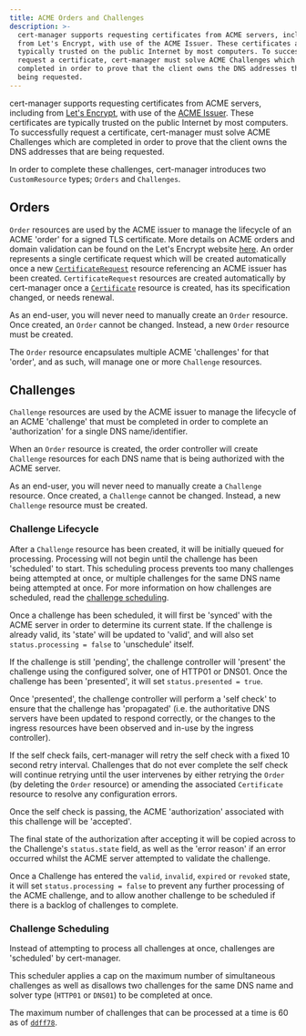 ```yaml
---
title: ACME Orders and Challenges
description: >-
  cert-manager supports requesting certificates from ACME servers, including
  from Let's Encrypt, with use of the ACME Issuer. These certificates are
  typically trusted on the public Internet by most computers. To successfully
  request a certificate, cert-manager must solve ACME Challenges which are
  completed in order to prove that the client owns the DNS addresses that are
  being requested.
---
```


cert-manager supports requesting certificates from ACME servers, including from
[Let's Encrypt](https://letsencrypt.org/), with use of the
[ACME Issuer](../../configuration/acme/). These certificates are typically
trusted on the public Internet by most computers. To successfully request a
certificate, cert-manager must solve ACME Challenges which are completed in
order to prove that the client owns the DNS addresses that are being requested.

In order to complete these challenges, cert-manager introduces two
`CustomResource` types; `Orders` and `Challenges`.

## Orders

`Order` resources are used by the ACME issuer to manage the lifecycle of an ACME
'order' for a signed TLS certificate. More details on ACME orders and domain
validation can be found on the Let's Encrypt website
[here](https://letsencrypt.org/how-it-works/). An order represents a single
certificate request which will be created automatically once a new
[`CertificateRequest`](../certificaterequest/) resource referencing an ACME
issuer has been created. `CertificateRequest` resources are created
automatically by cert-manager once a [`Certificate`](../certificate/) resource
is created, has its specification changed, or needs renewal.

As an end-user, you will never need to manually create an `Order` resource. Once
created, an `Order` cannot be changed. Instead, a new `Order` resource must be
created.

The `Order` resource encapsulates multiple ACME 'challenges' for that 'order',
and as such, will manage one or more `Challenge` resources.

## Challenges

`Challenge` resources are used by the ACME issuer to manage the lifecycle of an
ACME 'challenge' that must be completed in order to complete an 'authorization'
for a single DNS name/identifier.

When an `Order` resource is created, the order controller will create
`Challenge` resources for each DNS name that is being authorized with the ACME
server.

As an end-user, you will never need to manually create a `Challenge` resource.
Once created, a `Challenge` cannot be changed. Instead, a new `Challenge`
resource must be created.

### Challenge Lifecycle

After a `Challenge` resource has been created, it will be initially queued for
processing. Processing will not begin until the challenge has been 'scheduled'
to start. This scheduling process prevents too many challenges being attempted
at once, or multiple challenges for the same DNS name being attempted at once.
For more information on how challenges are scheduled, read the
[challenge scheduling](./#challenge-scheduling).

Once a challenge has been scheduled, it will first be 'synced' with the ACME
server in order to determine its current state. If the challenge is already
valid, its 'state' will be updated to 'valid', and will also set
`status.processing = false` to 'unschedule' itself.

If the challenge is still 'pending', the challenge controller will 'present' the
challenge using the configured solver, one of HTTP01 or DNS01. Once the
challenge has been 'presented', it will set `status.presented = true`.

Once 'presented', the challenge controller will perform a 'self check' to ensure
that the challenge has 'propagated' (i.e. the authoritative DNS servers have
been updated to respond correctly, or the changes to the ingress resources have
been observed and in-use by the ingress controller).

If the self check fails, cert-manager will retry the self check with a fixed 10
second retry interval. Challenges that do not ever complete the self check will
continue retrying until the user intervenes by either retrying the `Order` (by
deleting the `Order` resource) or amending the associated `Certificate` resource
to resolve any configuration errors.

Once the self check is passing, the ACME 'authorization' associated with this
challenge will be 'accepted'.

The final state of the authorization after accepting it will be copied across to
the Challenge's `status.state` field, as well as the 'error reason' if an error
occurred whilst the ACME server attempted to validate the challenge.

Once a Challenge has entered the `valid`, `invalid`, `expired` or `revoked`
state, it will set `status.processing = false` to prevent any further processing
of the ACME challenge, and to allow another challenge to be scheduled if there
is a backlog of challenges to complete.

### Challenge Scheduling

Instead of attempting to process all challenges at once, challenges are
'scheduled' by cert-manager.

This scheduler applies a cap on the maximum number of simultaneous challenges as
well as disallows two challenges for the same DNS name and solver type (`HTTP01`
or `DNS01`) to be completed at once.

The maximum number of challenges that can be processed at a time is 60 as of
[`ddff78`](https://github.com/jetstack/cert-manager/blob/ddff78f011558e64186d61f7c693edced1496afa/pkg/controller/acmechallenges/scheduler/scheduler.go#L31-L33).
